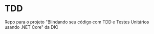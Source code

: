 # TDD
Repo para o projeto "Blindando seu código com TDD e Testes Unitários usando .NET Core" da DIO
